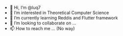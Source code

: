 - 👋 Hi, I’m @luq7
- 👀 I’m interested in Theoretical Computer Science
- 🌱 I’m currently learning Reddis and Flutter framework
- 💞️ I’m looking to collaborate on ...
- 📫 How to reach me ... (No way)

<!---
luq7/luq7 is a ✨ special ✨ repository because its `README.md` (this file) appears on your GitHub profile.
You can click the Preview link to take a look at your changes.
--->

